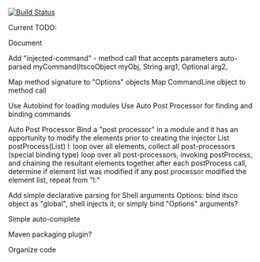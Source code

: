 [![Build Status](https://travis-ci.org/peachjean/overeasy.svg)](https://travis-ci.org/peachjean/overeasy)

Current TODO:

Document

Add "injected-command" - method call that accepts parameters auto-parsed
  myCommand(ItscoObject myObj, String arg1, Optional<String> arg2,

  Map method signature to "Options" objects
  Map CommandLine object to method call

Use Autobind for loading modules
Use Auto Post Processor for finding and binding commands

Auto Post Processor
  Bind a "post processor" in a module and it has an opportunity to modify the elements prior to creating the injector
  List<Element> postProcess(List<Element>)
  l: loop over all elements, collect all post-processors (special binding type)
  loop over all post-processors, invoking postProcess, and chaining the resultant elements together
  after each postProcess call, determine if element list was modified
  if any post processor modified the element list, repeat from "l:"

Add simple declarative parsing for Shell arguments
  Options: bind itsco object as "global", shell injects it, or simply bind "Options" arguments?

Simple auto-complete

Maven packaging plugin?

Organize code
